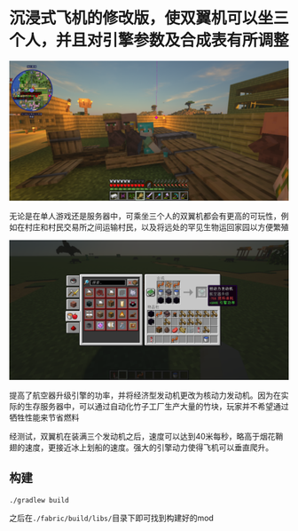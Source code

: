 # 沉浸式飞机的修改版，使双翼机可以坐三个人，并且对引擎参数及合成表有所调整

![Demo webpage](screenshots/b.png)

无论是在单人游戏还是服务器中，可乘坐三个人的双翼机都会有更高的可玩性，例如在村庄和村民交易所之间运输村民，以及将远处的罕见生物运回家园以方便繁殖

![Demo webpage](screenshots/a.png)

提高了航空器升级引擎的功率，并将经济型发动机更改为核动力发动机。因为在实际的生存服务器中，可以通过自动化竹子工厂生产大量的竹块，玩家并不希望通过牺牲性能来节省燃料

经测试，双翼机在装满三个发动机之后，速度可以达到40米每秒，略高于烟花鞘翅的速度，更接近冰上划船的速度。强大的引擎动力使得飞机可以垂直爬升。

## 构建
```
./gradlew build
```
之后在`./fabric/build/libs/`目录下即可找到构建好的mod

